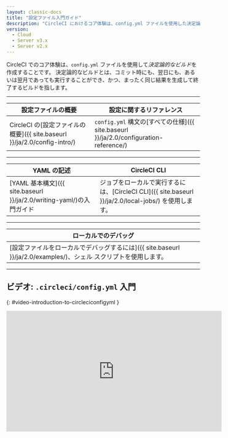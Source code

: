 ```yaml
---
layout: classic-docs
title: "設定ファイル入門ガイド"
description: "CircleCI におけるコア体験は、config.yml ファイルを使用した決定論的なビルドの作成です。 circleci/config.yml 入門動画をご覧ください。"
version:
  - Cloud
  - Server v3.x
  - Server v2.x
---
```


CircleCI でのコア体験は、`config.yml` ファイルを使用して*決定論的なビルド*を作成することです。 決定論的なビルドとは、コミット時にも、翌日にも、あるいは翌月であっても実行することができ、かつ、まったく同じ結果を生成して終了するビルドを指します。

<hr />

| 設定ファイルの概要                                                                              | 設定に関するリファレンス                                                                                         |
| -------------------------------------------------------------------------------------- | ---------------------------------------------------------------------------------------------------- |
| CircleCI の[設定ファイルの概要]({{ site.baseurl }}/ja/2.0/config-intro/)&nbsp;&nbsp;&nbsp;&nbsp; | `config.yml` 構文の[すべての仕様]({{ site.baseurl }}/ja/2.0/configuration-reference/)&nbsp;&nbsp;&nbsp;&nbsp; |

<hr />

| YAML の記述                                                                             | CircleCI CLI                                                               |
| ------------------------------------------------------------------------------------ | -------------------------------------------------------------------------- |
| [YAML 基本構文]({{ site.baseurl }}/ja/2.0/writing-yaml/)の入門ガイド  &nbsp;&nbsp;&nbsp;&nbsp; | ジョブをローカルで実行するには、[CircleCI CLI]({{ site.baseurl }}/ja/2.0/local-jobs/) を使用します。 |

<hr />

| ローカルでのデバッグ                                                                                          |
| --------------------------------------------------------------------------------------------------- |
| [設定ファイルをローカルでデバッグするには]({{ site.baseurl }}/ja/2.0/examples/)、シェル スクリプトを使用します。  &nbsp;&nbsp;&nbsp;&nbsp; |

<hr />

## ビデオ: `.circleci/config.yml` 入門
{: #video-introduction-to-circleciconfigyml }
<div class="video-wrapper">
<iframe width="560" height="315" src="https://www.youtube.com/embed/xOSHKNUIkjY" frameborder="0" allow="autoplay; encrypted-media" allowfullscreen></iframe>
</div>
